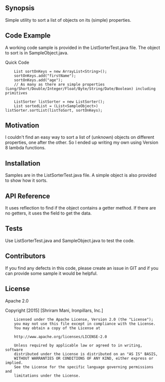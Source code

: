 ## Synopsis

Simple utility to sort a list of objects on its (simple) properties.

## Code Example

A working code sample is provided in the ListSorterTest.java file. The object to sort is in SampleObject.java.

Quick Code

        List sortOnKeys = new ArrayList<String>();
        sortOnKeys.add("firstName");
        sortOnKeys.add("age");
        // As many as there are simple properties (Long/Short/Double/Integer/Float/Byte/String/Date/Boolean) including primitives

        ListSorter listSorter = new ListSorter();
        List sortedList = (List<SampleObject>) listSorter.sortList(listToSort, sortOnKeys);

## Motivation

I couldn't find an easy way to sort a list of (unknown) objects on different properties, one after the other. So I ended up writing my own using Version 8 lambda functions.

## Installation

Samples are in the ListSorterTest.java file. A simple object is also provided to show how it sorts.

## API Reference

It uses reflection to find if the object contains a getter method. If there are no getters, it uses the field to get the data.

## Tests

Use ListSorterTest.java and SampleObject.java to test the code.

## Contributors

If you find any defects in this code, please create an issue in GIT and if you can provide some sample it would be helpful.

## License

Apache 2.0

Copyright [2015] [Shriram Mani, Ironpillars, Inc.]

        Licensed under the Apache License, Version 2.0 (the "License");
        you may not use this file except in compliance with the License.
        You may obtain a copy of the License at

        http://www.apache.org/licenses/LICENSE-2.0

        Unless required by applicable law or agreed to in writing, software
        distributed under the License is distributed on an "AS IS" BASIS,
        WITHOUT WARRANTIES OR CONDITIONS OF ANY KIND, either express or implied.
        See the License for the specific language governing permissions and
        limitations under the License.
